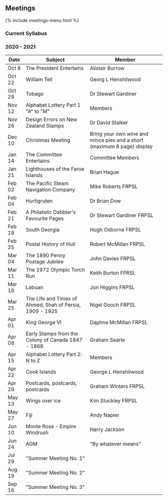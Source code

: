 ## Meetings

{% include meetings-menu.html %}

### Current Syllabus
### 2020 - 2021

Date  | Subject | Member
----- | ------- | ------
Oct 8 | The President Entertains | Alistair Burrow
Oct 22 | William Tell | Georg L Henshilwood
Oct 29 | Tobago | Dr Stewart Gardiner
Nov 12 | Alphabet Lottery Part 1 "A" to "M" | Members
Nov 26 | Design Errors on New Zealand Stamps | Dr David Stalker
Dec 10 | Christmas Meeting | Bring your own wine and mince pies and a short (maximum 8 page) display
Jan 14 | The Committee Entertains | Committee Members
Jan 21 | Lighthouses of the Faroe Islands | Brian Hague
Feb 02 | The Pacific Steam Navigation Company | Mike Roberts FRPSL
Feb 04 | Hurtigruten | Dr Brian Dow
Feb 21 | A Philatelic Dabbler's Favourite Pages | Dr Stewart Gardiner FRPSL
Feb 18 | South Georgia | Hugh Osborne FRPSL
Feb 25 | Postal History of Hull | Robert McMillan FRPSL
Mar 04 | The 1890 Penny Postage Jubilee | John Davies FRPSL
Mar 11 | The 1972 Olympic Torch Run | Keith Burton FPRSL
Mar 18 | Labuan | Jon Higgins FRPSL
Mar 25 | The Life and Times of Ahmed, Shah of Persia, 1909 - 1925 | Nigel Gooch FRPSL
Apr 01 | King George VI | Daphne McMillan FRPSL
Apr 08 | Early Stamps from the Colony of Canada 1847 - 1868 | Graham Searle
Apr 15 | Alphabet Lottery Part 2: N to Z | Members
Apr 22 | Cook Islands | George L Henshilwood
Apr 29 | Postcards, postcards, postcards | Graham Winters FRPSL
May 13 | Wings over ice | Kim Stuckley FRPSL
May 27 | Fiji | Andy Napier
Jun 10 | Monte Rosa - Empire Windrush | Harry Jackson
Jun 24 | AGM | "By whatever means"
Jul 29 | "Summer Meeting No. 1"
Aug 19 | "Summer Meeting No. 2"
Sep 16 | "Summer Meeting No. 3"
